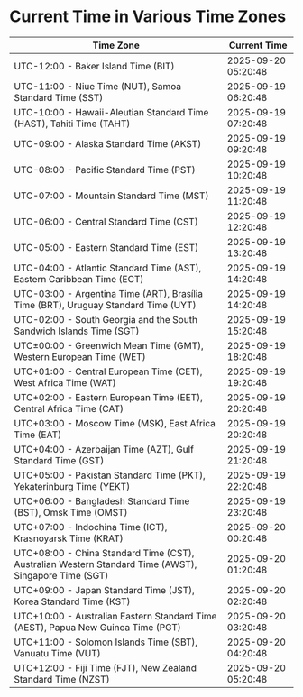 # Current Time in Various Time Zones

| Time Zone | Current Time |
|-----------|--------------|
| UTC-12:00 - Baker Island Time (BIT) | 2025-09-20 05:20:48 |
| UTC-11:00 - Niue Time (NUT), Samoa Standard Time (SST) | 2025-09-19 06:20:48 |
| UTC-10:00 - Hawaii-Aleutian Standard Time (HAST), Tahiti Time (TAHT) | 2025-09-19 07:20:48 |
| UTC-09:00 - Alaska Standard Time (AKST) | 2025-09-19 09:20:48 |
| UTC-08:00 - Pacific Standard Time (PST) | 2025-09-19 10:20:48 |
| UTC-07:00 - Mountain Standard Time (MST) | 2025-09-19 11:20:48 |
| UTC-06:00 - Central Standard Time (CST) | 2025-09-19 12:20:48 |
| UTC-05:00 - Eastern Standard Time (EST) | 2025-09-19 13:20:48 |
| UTC-04:00 - Atlantic Standard Time (AST), Eastern Caribbean Time (ECT) | 2025-09-19 14:20:48 |
| UTC-03:00 - Argentina Time (ART), Brasília Time (BRT), Uruguay Standard Time (UYT) | 2025-09-19 14:20:48 |
| UTC-02:00 - South Georgia and the South Sandwich Islands Time (SGT) | 2025-09-19 15:20:48 |
| UTC±00:00 - Greenwich Mean Time (GMT), Western European Time (WET) | 2025-09-19 18:20:48 |
| UTC+01:00 - Central European Time (CET), West Africa Time (WAT) | 2025-09-19 19:20:48 |
| UTC+02:00 - Eastern European Time (EET), Central Africa Time (CAT) | 2025-09-19 20:20:48 |
| UTC+03:00 - Moscow Time (MSK), East Africa Time (EAT) | 2025-09-19 20:20:48 |
| UTC+04:00 - Azerbaijan Time (AZT), Gulf Standard Time (GST) | 2025-09-19 21:20:48 |
| UTC+05:00 - Pakistan Standard Time (PKT), Yekaterinburg Time (YEKT) | 2025-09-19 22:20:48 |
| UTC+06:00 - Bangladesh Standard Time (BST), Omsk Time (OMST) | 2025-09-19 23:20:48 |
| UTC+07:00 - Indochina Time (ICT), Krasnoyarsk Time (KRAT) | 2025-09-20 00:20:48 |
| UTC+08:00 - China Standard Time (CST), Australian Western Standard Time (AWST), Singapore Time (SGT) | 2025-09-20 01:20:48 |
| UTC+09:00 - Japan Standard Time (JST), Korea Standard Time (KST) | 2025-09-20 02:20:48 |
| UTC+10:00 - Australian Eastern Standard Time (AEST), Papua New Guinea Time (PGT) | 2025-09-20 03:20:48 |
| UTC+11:00 - Solomon Islands Time (SBT), Vanuatu Time (VUT) | 2025-09-20 04:20:48 |
| UTC+12:00 - Fiji Time (FJT), New Zealand Standard Time (NZST) | 2025-09-20 05:20:48 |
